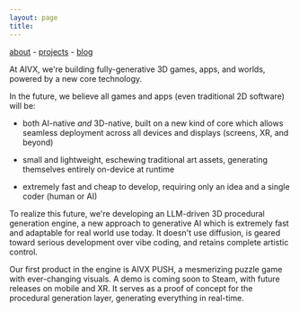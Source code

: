 ```yaml
---
layout: page
title: 
---
```

[about](/about/) - [projects](/projects/) - [blog](/blog/)


At AIVX, we're building fully-generative 3D games, apps, and worlds, powered by a new core technology.

In the future, we believe all games and apps (even traditional 2D software) will be:

- both AI-native *and* 3D-native, built on a new kind of core which allows seamless deployment across all devices and displays (screens, XR, and beyond) 

- small and lightweight, eschewing traditional art assets, generating themselves entirely on-device at runtime
 
- extremely fast and cheap to develop, requiring only an idea and a single coder (human or AI) 

To realize this future, we're developing an LLM-driven 3D procedural generation engine, a new approach to generative AI which is extremely fast and adaptable for real world use today. It doesn't use diffusion, is geared toward serious development over vibe coding, and retains complete artistic control.

Our first product in the engine is AIVX PUSH, a mesmerizing puzzle game with ever-changing visuals. A demo is coming soon to Steam, with future releases on mobile and XR. It serves as a proof of concept for the procedural generation layer, generating everything in real-time. 


